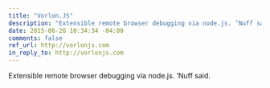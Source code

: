 ```yaml
---
title: "Vorlon.JS"
description: "Extensible remote browser debugging via node.js. ’Nuff said."
date: 2015-06-26 10:34:34 -04:00
comments: false
ref_url: http://vorlonjs.com
in_reply_to: http://vorlonjs.com
---
```


Extensible remote browser debugging via node.js. ’Nuff said.